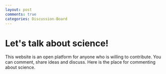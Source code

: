 ```yaml
---
layout: post
comments: true
categories: Discussion-Board
---
```


# Let's talk about science!

This website is an open platform for anyone who is willing to contribute. You can comment, share ideas and discuss. Here is the place for commenting about science.




